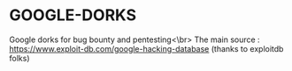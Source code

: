 # GOOGLE-DORKS
Google dorks for bug bounty and pentesting<\br>
The main source : 
https://www.exploit-db.com/google-hacking-database (thanks to exploitdb folks)
